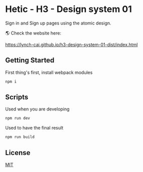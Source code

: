 # Hetic - H3 - Design system 01

Sign in and Sign up pages using the atomic design.

:earth_americas: Check the website here:

https://lynch-cai.github.io/h3-design-system-01-dist/index.html

## Getting Started

First thing's first, install webpack modules

```bash
npm i
```

## Scripts

Used when you are developing
```python
npm run dev
```


Used to have the final result
```python
npm run build
```

## License
[MIT](https://choosealicense.com/licenses/mit/)